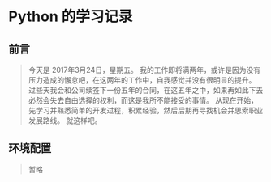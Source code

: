 # Python 的学习记录

## 前言

> 今天是 2017年3月24日，星期五。
> 我的工作即将满两年，或许是因为没有压力造成的懈怠吧，在这两年的工作中，自我感觉并没有很明显的提升。
> 过些天我会和公司续签下一份五年的合同，在这五年之中，如果再如此下去必然会失去自由选择的权利，而这是我所不能接受的事情。
> 从现在开始，先学习并熟悉简单的开发过程，积累经验，然后后期再寻找机会并思索职业发展路线。
> 就这样吧。

<!-- more -->



## 环境配置

> 暂略

